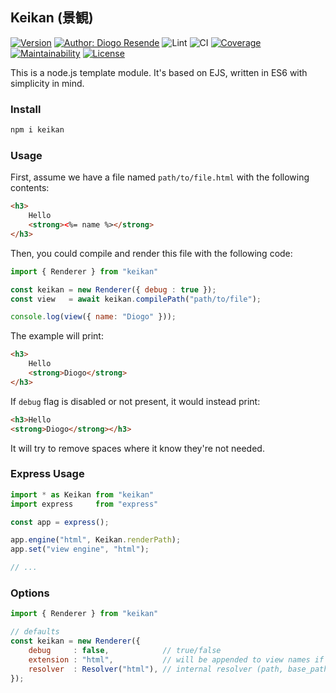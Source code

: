 ## Keikan (景観)

[![Version](https://img.shields.io/npm/v/keikan.svg)](https://npmjs.org/package/keikan)
[![Author: Diogo Resende](https://img.shields.io/badge/author-dresende-orange.svg)](mailto:dresende@thinkdigital.pt)
![Lint](https://github.com/dresende/keikan/workflows/Lint/badge.svg)
![CI](https://github.com/dresende/keikan/workflows/CI/badge.svg)
[![Coverage](https://codecov.io/gh/dresende/keikan/branch/master/graph/badge.svg?token=TZ5L3T3RW7)](https://codecov.io/gh/dresende/keikan)
[![Maintainability](https://api.codeclimate.com/v1/badges/2dc52c1b23ef038a6d62/maintainability)](https://codeclimate.com/github/dresende/keikan/maintainability)
[![License](https://img.shields.io/badge/license-MIT-blue.svg)](https://opensource.org/licenses/MIT)

This is a node.js template module. It's based on EJS, written in ES6 with
simplicity in mind.

### Install

```sh
npm i keikan
```

### Usage

First, assume we have a file named `path/to/file.html` with the following contents:

```html
<h3>
	Hello
	<strong><%= name %></strong>
</h3>
```

Then, you could compile and render this file with the following code:

```js
import { Renderer } from "keikan"

const keikan = new Renderer({ debug : true });
const view   = await keikan.compilePath("path/to/file");

console.log(view({ name: "Diogo" }));
```

The example will print:

```html
<h3>
	Hello
	<strong>Diogo</strong>
</h3>
```

If `debug` flag is disabled or not present, it would instead print:

```html
<h3>Hello
<strong>Diogo</strong></h3>
```

It will try to remove spaces where it know they're not needed.

### Express Usage

```js
import * as Keikan from "keikan"
import express     from "express"

const app = express();

app.engine("html", Keikan.renderPath);
app.set("view engine", "html");

// ...
```

### Options

```js
import { Renderer } from "keikan"

// defaults
const keikan = new Renderer({
	debug     : false,            // true/false
	extension : "html",           // will be appended to view names if name does not end with .html
	resolver  : Resolver("html"), // internal resolver (path, base_path)
});
```
